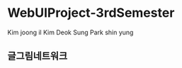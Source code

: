 WebUIProject-3rdSemester
========================

Kim joong il Kim Deok Sung Park shin yung

<h2>글그림네트워크
